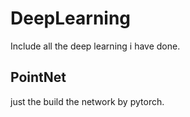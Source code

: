 # DeepLearning
Include all the deep learning i have done.


## PointNet

just the build the network by pytorch.




